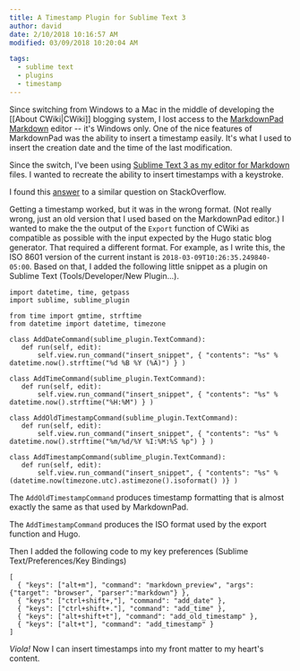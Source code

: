 ```yaml
---
title: A Timestamp Plugin for Sublime Text 3
author: david
date: 2/10/2018 10:16:57 AM
modified: 03/09/2018 10:20:04 AM

tags:
  - sublime text
  - plugins
  - timestamp
---
```


 Since switching from Windows to a Mac in the middle of developing the [[About CWiki|CWiki]] blogging system, I lost access to the [MarkdownPad](http://markdownpad.com) [Markdown](https://daringfireball.net/projects/markdown/) editor -- it's Windows only. One of the nice features of MarkdownPad was the ability to insert a timestamp easily. It's what I used to insert the creation date and the time of the last modification.

 Since the switch, I've been using [Sublime Text 3 as my editor for Markdown](http://plaintext-productivity.net/2-04-how-to-set-up-sublime-text-for-markdown-editing.html) files. I wanted to recreate the ability to insert timestamps with a keystroke.

 I found this [answer](https://stackoverflow.com/questions/11879481/can-i-add-date-time-for-sublime-snippet#13882791) to a similar question on StackOverflow. 

 Getting a timestamp worked, but it was in the wrong format. (Not really wrong, just an old version that I used based on the MarkdownPad editor.) I wanted to make the the output of the `Export` function of CWiki as compatible as possible with the input expected by the Hugo static blog generator. That required a different format. For example, as I write this, the ISO 8601 version of the current instant is `2018-03-09T10:26:35.249840-05:00`.
 Based on that, I added the following little snippet as a plugin on Sublime Text (Tools/Developer/New Plugin...).

 ```
import datetime, time, getpass
import sublime, sublime_plugin

from time import gmtime, strftime
from datetime import datetime, timezone

class AddDateCommand(sublime_plugin.TextCommand):
    def run(self, edit):
        self.view.run_command("insert_snippet", { "contents": "%s" %  datetime.now().strftime("%d %B %Y (%A)") } )

class AddTimeCommand(sublime_plugin.TextCommand):
    def run(self, edit):
        self.view.run_command("insert_snippet", { "contents": "%s" %  datetime.now().strftime("%H:%M") } )

class AddOldTimestampCommand(sublime_plugin.TextCommand):
    def run(self, edit):
        self.view.run_command("insert_snippet", { "contents": "%s" %  datetime.now().strftime("%m/%d/%Y %I:%M:%S %p") } )

class AddTimestampCommand(sublime_plugin.TextCommand):
    def run(self, edit):
        self.view.run_command("insert_snippet", { "contents": "%s" %  (datetime.now(timezone.utc).astimezone().isoformat() )} )
 ```

 The `AddOldTimestampCommand` produces timestamp formatting that is almost exactly the same as that used by MarkdownPad.

 The `AddTimestampCommand` produces the ISO format used by the export function and Hugo.

 Then I added the following code to my key preferences (Sublime Text/Preferences/Key Bindings)

 ```
[
   { "keys": ["alt+m"], "command": "markdown_preview", "args": {"target": "browser", "parser":"markdown"} },
   { "keys": ["ctrl+shift+,"], "command": "add_date" },
   { "keys": ["ctrl+shift+."], "command": "add_time" },
   { "keys": ["alt+shift+t"], "command": "add_old_timestamp" },
   { "keys": ["alt+t"], "command": "add_timestamp" }
]
 ```

 _Viola!_ Now I can insert timestamps into my front matter to my heart's content.